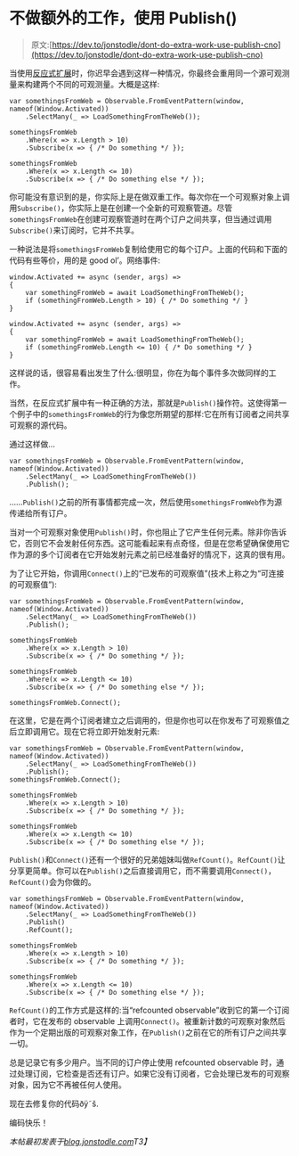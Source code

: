 # 不做额外的工作，使用 Publish()

> 原文:[https://dev.to/jonstodle/dont-do-extra-work-use-publish-cno](https://dev.to/jonstodle/dont-do-extra-work-use-publish-cno)

当使用[反应式扩展](http://reactivex.io/)时，你迟早会遇到这样一种情况，你最终会重用同一个源可观测量来构建两个不同的可观测量。大概是这样:

```
var somethingsFromWeb = Observable.FromEventPattern(window, nameof(Window.Activated))  
    .SelectMany(_ => LoadSomethingFromTheWeb());

somethingsFromWeb  
    .Where(x => x.Length > 10)
    .Subscribe(x => { /* Do something */ });

somethingsFromWeb  
    .Where(x => x.Length <= 10)
    .Subscribe(x => { /* Do something else */ }); 
```

你可能没有意识到的是，你实际上是在做双重工作。每次你在一个可观察对象上调用`Subscribe()`，你实际上是在创建一个全新的可观察管道。尽管`somethingsFromWeb`在创建可观察管道时在两个订户之间共享，但当通过调用`Subscribe()`来订阅时，它并不共享。

一种说法是将`somethingsFromWeb`复制给使用它的每个订户。上面的代码和下面的代码有些等价，用的是 good ol’。网络事件:

```
window.Activated += async (sender, args) =>  
{
    var somethingFromWeb = await LoadSomethingFromTheWeb();
    if (somethingFromWeb.Length > 10) { /* Do something */ }
}

window.Activated += async (sender, args) =>  
{
    var somethingFromWeb = await LoadSomethingFromTheWeb();
    if (somethingFromWeb.Length <= 10) { /* Do something */ }
} 
```

这样说的话，很容易看出发生了什么:很明显，你在为每个事件多次做同样的工作。

当然，在反应式扩展中有一种正确的方法，那就是`Publish()`操作符。这使得第一个例子中的`somethingsFromWeb`的行为像您所期望的那样:它在所有订阅者之间共享可观察的源代码。

通过这样做…

```
var somethingsFromWeb = Observable.FromEventPattern(window, nameof(Window.Activated))  
    .SelectMany(_ => LoadSomethingFromTheWeb())
    .Publish(); 
```

……`Publish()`之前的所有事情都完成一次，然后使用`somethingsFromWeb`作为源传递给所有订户。

当对一个可观察对象使用`Publish()`时，你也阻止了它产生任何元素。除非你告诉它，否则它不会发射任何东西。这可能看起来有点奇怪，但是在您希望确保使用它作为源的多个订阅者在它开始发射元素之前已经准备好的情况下，这真的很有用。

为了让它开始，你调用`Connect()`上的“已发布的可观察值”(技术上称之为“可连接的可观察值”):

```
var somethingsFromWeb = Observable.FromEventPattern(window, nameof(Window.Activated))  
    .SelectMany(_ => LoadSomethingFromTheWeb())
    .Publish();

somethingsFromWeb  
    .Where(x => x.Length > 10)
    .Subscribe(x => { /* Do something */ });

somethingsFromWeb  
    .Where(x => x.Length <= 10)
    .Subscribe(x => { /* Do something else */ });

somethingsFromWeb.Connect(); 
```

在这里，它是在两个订阅者建立之后调用的，但是你也可以在你发布了可观察值之后立即调用它。现在它将立即开始发射元素:

```
var somethingsFromWeb = Observable.FromEventPattern(window, nameof(Window.Activated))  
    .SelectMany(_ => LoadSomethingFromTheWeb())
    .Publish();
somethingsFromWeb.Connect();

somethingsFromWeb  
    .Where(x => x.Length > 10)
    .Subscribe(x => { /* Do something */ });

somethingsFromWeb  
    .Where(x => x.Length <= 10)
    .Subscribe(x => { /* Do something else */ }); 
```

`Publish()`和`Connect()`还有一个很好的兄弟姐妹叫做`RefCount()`。`RefCount()`让分享更简单。你可以在`Publish()`之后直接调用它，而不需要调用`Connect()`，`RefCount()`会为你做的。

```
var somethingsFromWeb = Observable.FromEventPattern(window, nameof(Window.Activated))  
    .SelectMany(_ => LoadSomethingFromTheWeb())
    .Publish()
    .RefCount();

somethingsFromWeb  
    .Where(x => x.Length > 10)
    .Subscribe(x => { /* Do something */ });

somethingsFromWeb  
    .Where(x => x.Length <= 10)
    .Subscribe(x => { /* Do something else */ }); 
```

`RefCount()`的工作方式是这样的:当“refcounted observable”收到它的第一个订阅者时，它在发布的 observable 上调用`Connect()`。被重新计数的可观察对象然后作为一个定期出版的可观察对象工作，在`Publish()`之前在它的所有订户之间共享一切。

总是记录它有多少用户。当不同的订户停止使用 refcounted observable 时，通过处理订阅，它检查是否还有订户。如果它没有订阅者，它会处理已发布的可观察对象，因为它不再被任何人使用。

现在去修复你的代码ðÿ˜š.

编码快乐！

*本帖最初发表于[blog.jonstodle.com](https://blog.jonstodle.com/dont-do-extra-work-use-publish/)T3】*